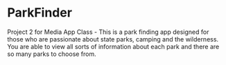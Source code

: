 # ParkFinder
Project 2 for Media App Class - This is a park finding app designed for those who are passionate about state parks, camping and the wilderness. You are able to view all sorts of information about each park and there are so many parks to choose from. 
